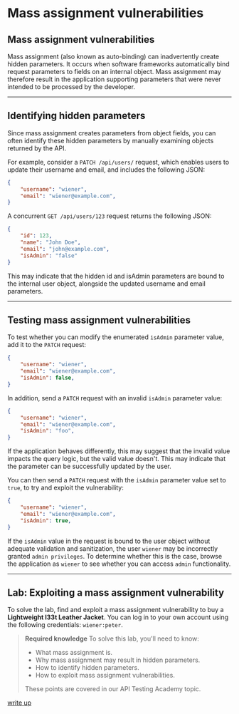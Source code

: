 # Mass assignment vulnerabilities

## Mass assignment vulnerabilities

Mass assignment (also known as auto-binding) can inadvertently create hidden parameters. It occurs when software frameworks automatically bind request parameters to fields on an internal object. Mass assignment may therefore result in the application supporting parameters that were never intended to be processed by the developer.

---

## Identifying hidden parameters

Since mass assignment creates parameters from object fields, you can often identify these hidden parameters by manually examining objects returned by the API.

For example, consider a `PATCH /api/users/` request, which enables users to update their username and email, and includes the following JSON:

```json
{
    "username": "wiener",
    "email": "wiener@example.com",
}
```

A concurrent `GET /api/users/123` request returns the following JSON:

```json
{
    "id": 123,
    "name": "John Doe",
    "email": "john@example.com",
    "isAdmin": "false"
}
```

This may indicate that the hidden id and isAdmin parameters are bound to the internal user object, alongside the updated username and email parameters.

---

## Testing mass assignment vulnerabilities

To test whether you can modify the enumerated `isAdmin` parameter value, add it to the `PATCH` request:

```json
{
    "username": "wiener",
    "email": "wiener@example.com",
    "isAdmin": false,
}
```

In addition, send a `PATCH` request with an invalid `isAdmin` parameter value:

```json
{
    "username": "wiener",
    "email": "wiener@example.com",
    "isAdmin": "foo",
}
```

If the application behaves differently, this may suggest that the invalid value impacts the query logic, but the valid value doesn't. This may indicate that the parameter can be successfully updated by the user.

You can then send a `PATCH` request with the `isAdmin` parameter value set to `true`, to try and exploit the vulnerability:

```json
{
    "username": "wiener",
    "email": "wiener@example.com",
    "isAdmin": true,
}
```

If the `isAdmin` value in the request is bound to the user object without adequate validation and sanitization, the user `wiener` may be incorrectly granted `admin privileges`. To determine whether this is the case, browse the application as `wiener` to see whether you can access `admin` functionality.

---

## Lab: Exploiting a mass assignment vulnerability

To solve the lab, find and exploit a mass assignment vulnerability to buy a **Lightweight l33t Leather Jacket**. You can log in to your own account using the following credentials: `wiener:peter`.

> **Required knowledge**
> To solve this lab, you'll need to know:
> - What mass assignment is.
> - Why mass assignment may result in hidden parameters.
> - How to identify hidden parameters.
> - How to exploit mass assignment vulnerabilities.
>
> These points are covered in our API Testing Academy topic.

[write up](05_Lab_Exploiting_a_mass_assignment_vulnerability.md)
